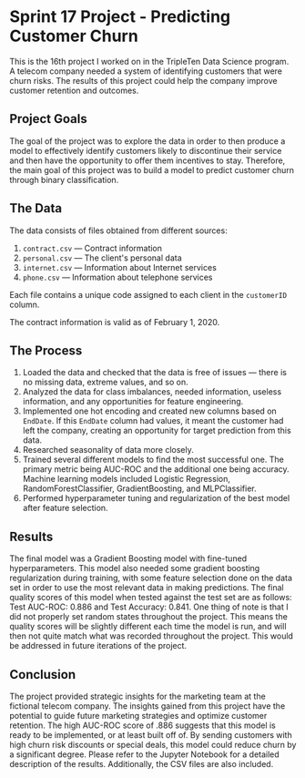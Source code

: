 # Sprint 17 Project - Predicting Customer Churn

This is the 16th project I worked on in the TripleTen Data Science program. A telecom company needed a system of identifying customers that were churn risks. The results of this project could help the company improve customer retention and outcomes.



## Project Goals

The goal of the project was to explore the data in order to then produce a model to effectively identify customers likely to discontinue their service and then have the opportunity to offer them incentives to stay. Therefore, the main goal of this project was to build a model to predict customer churn through binary classification.



## The Data


The data consists of files obtained from different sources:

1. `contract.csv` — Contract information
2. `personal.csv` — The client's personal data
3. `internet.csv` — Information about Internet services
4. `phone.csv` — Information about telephone services

Each file contains a unique code assigned to each client in the `customerID` column.

The contract information is valid as of February 1, 2020.




## The Process

1. Loaded the data and checked that the data is free of issues — there is no missing data, extreme values, and so on.
2. Analyzed the data for class imbalances, needed information, useless information, and any opportunities for feature engineering.
3. Implemented one hot encoding and created new columns based on `EndDate`. If this `EndDate` column had values, it meant the customer had left the company, creating an opportunity for target prediction from this data. 
4. Researched seasonality of data more closely.
5. Trained several different models to find the most successful one. The primary metric being AUC-ROC and the additional one being accuracy. Machine learning models included Logistic Regression, RandomForestClassifier, GradientBoosting, and MLPClassifier.
6. Performed hyperparameter tuning and regularization of the best model after feature selection.



## Results

The final model was a Gradient Boosting model with fine-tuned hyperparameters. This model also needed some gradient boosting regularization during training, with some feature selection done on the data set in order to use the most relevant data in making predictions. The final quality scores of this model when tested against the test set are as follows: Test AUC-ROC: 0.886 and Test Accuracy: 0.841. One thing of note is that I did not properly set random states throughout the project. This means the quality scores will be slightly different each time the model is run, and will then not quite match what was recorded throughout the project. This would be addressed in future iterations of the project. 



## Conclusion

The project provided strategic insights for the marketing team at the fictional telecom company. The insights gained from this project have the potential to guide future marketing strategies and optimize customer retention. The high AUC-ROC score of .886 suggests that this model is ready to be implemented, or at least built off of. By sending customers with high churn risk discounts or special deals, this model could reduce churn by a significant degree. Please refer to the Jupyter Notebook for a detailed description of the results. Additionally, the CSV files are also included.

